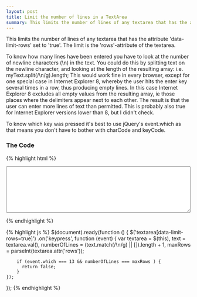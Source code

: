 ```yaml
---
layout: post
title: Limit the number of lines in a TextArea
summary: This limits the number of lines of any textarea that has the attribute 'data-limit-rows' set to 'true'.
---
```


This limits the number of lines of any textarea that has the attribute 'data-limit-rows' set to 'true'. The limit is the 'rows'-attribute of the textarea.

To know how many lines have been entered you have to look at the number of newline characters (\n) in the text. You could do this by splitting text on the newline character, and looking at the length of the resulting array: i.e. myText.split(/\n/g).length; This would work fine in every browser, except for one special case in Internet Explorer 8, whereby the user hits the enter key several times in a row, thus producing empty lines. In this case Internet Explorer 8 excludes all empty values from the resulting array, ie those places where the delimiters appear next to each other. The result is that the user can enter more lines of text than permitted. This is probably also true for Internet Explorer versions lower than 8, but I didn't check.

To know which key was pressed it's best to use jQuery's event.which as that means you don't have to bother with charCode and keyCode.

### The Code

{% highlight html %}
 <textarea data-limit-rows="true" cols="60" rows="8"></textarea>
{% endhighlight %}

{% highlight js %}
$(document).ready(function () {
  $('textarea[data-limit-rows=true]')
    .on('keypress', function (event) {
        var textarea = $(this),
            text = textarea.val(),
            numberOfLines = (text.match(/\n/g) || []).length + 1,
            maxRows = parseInt(textarea.attr('rows'));

        if (event.which === 13 && numberOfLines === maxRows ) {
          return false;
        }
    });
});
{% endhighlight %}